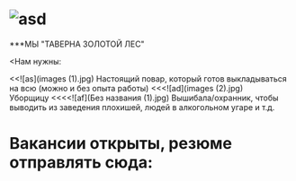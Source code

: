 # ![asd](Безымянный23.png)
***МЫ "ТАВЕРНА ЗОЛОТОЙ ЛЕС"

<Нам нужны:

<<![as](images (1).jpg)	
Настоящий повар, который готов выкладываться на всю (можно и без опыта работы) 
<<<![ad](images (2).jpg)	
Уборщицу
<<<<![af](Без названия (1).jpg) 
Вышибала/охранник, чтобы выводить из заведения плохишей, людей в алкогольном угаре и т.д.
# Вакансии открыты, резюме отправлять сюда:




